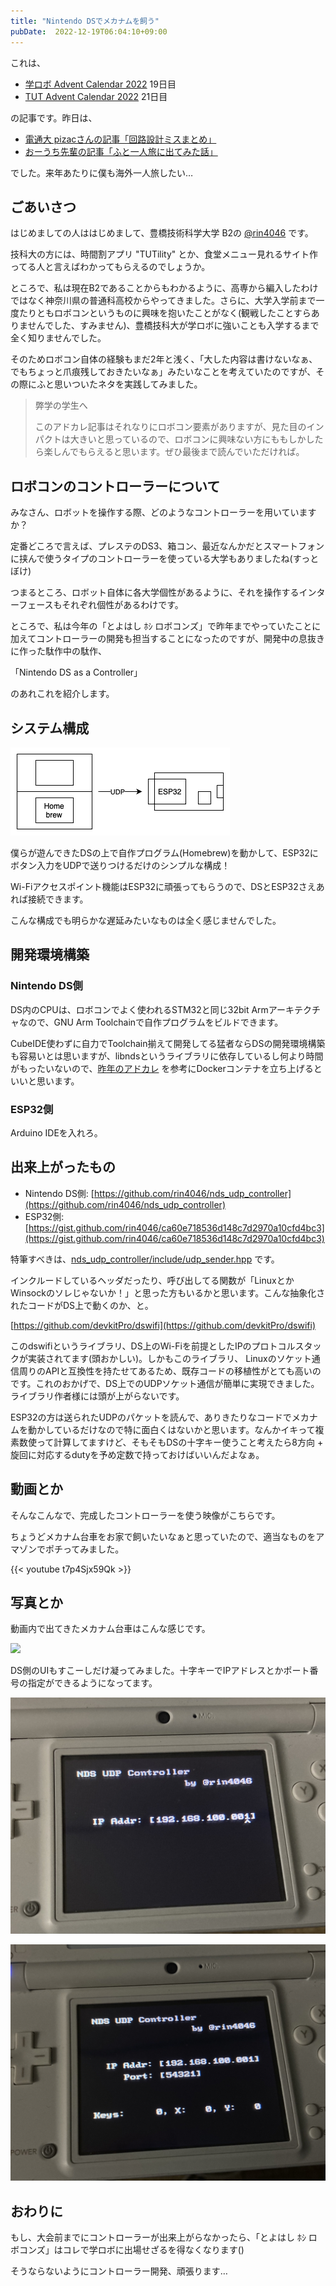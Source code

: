 ```yaml
---
title: "Nintendo DSでメカナムを飼う"
pubDate:  2022-12-19T06:04:10+09:00
---
```


これは、

- [学ロボ Advent Calendar 2022](https://adventar.org/calendars/7461) 19日目
- [TUT Advent Calendar 2022](https://adventar.org/calendars/7400) 21日目

の記事です。昨日は、

- [電通大 pizacさんの記事「回路設計ミスまとめ」](https://pizac.hatenablog.com/entry/2022/12/18/115905)
- [おーうち先輩の記事「ふと一人旅に出てみた話」](https://note.com/giftpen/n/n2bec613f5566)

でした。来年あたりに僕も海外一人旅したい…

## ごあいさつ

はじめましての人ははじめまして、豊橋技術科学大学 B2の [@rin4046](https://twitter.com/rin4046) です。

技科大の方には、時間割アプリ "TUTility" とか、食堂メニュー見れるサイト作ってる人と言えばわかってもらえるのでしょうか。

ところで、私は現在B2であることからもわかるように、高専から編入したわけではなく神奈川県の普通科高校からやってきました。さらに、大学入学前まで一度たりともロボコンというものに興味を抱いたことがなく(観戦したことすらありませんでした、すみません)、豊橋技科大が学ロボに強いことも入学するまで全く知りませんでした。

そのためロボコン自体の経験もまだ2年と浅く、「大した内容は書けないなぁ、でもちょっと爪痕残しておきたいなぁ」みたいなことを考えていたのですが、その際にふと思いついたネタを実践してみました。

> 弊学の学生へ
> 
> このアドカレ記事はそれなりにロボコン要素がありますが、見た目のインパクトは大きいと思っているので、ロボコンに興味ない方にももしかしたら楽しんでもらえると思います。ぜひ最後まで読んでいただければ。

## ロボコンのコントローラーについて

みなさん、ロボットを操作する際、どのようなコントローラーを用いていますか？

定番どころで言えば、プレステのDS3、箱コン、最近なんかだとスマートフォンに挟んで使うタイプのコントローラーを使っている大学もありましたね(すっとぼけ)

つまるところ、ロボット自体に各大学個性があるように、それを操作するインターフェースもそれぞれ個性があるわけです。

ところで、私は今年の「とよはし ﾎｼ ロボコンズ」で昨年までやっていたことに加えてコントローラーの開発も担当することになったのですが、開発中の息抜きに作った駄作中の駄作、

「Nintendo DS as a Controller」

のあれこれを紹介します。

## システム構成

![](zu1.png)

僕らが遊んできたDSの上で自作プログラム(Homebrew)を動かして、ESP32にボタン入力をUDPで送りつけるだけのシンプルな構成！

Wi-Fiアクセスポイント機能はESP32に頑張ってもらうので、DSとESP32さえあれば接続できます。

こんな構成でも明らかな遅延みたいなものは全く感じませんでした。

## 開発環境構築

### Nintendo DS側

DS内のCPUは、ロボコンでよく使われるSTM32と同じ32bit Armアーキテクチャなので、GNU Arm Toolchainで自作プログラムをビルドできます。

CubeIDE使わずに自力でToolchain揃えて開発してる猛者ならDSの開発環境構築も容易いとは思いますが、libndsというライブラリに依存しているし何より時間がもったいないので、[昨年のアドカレ](https://rinrin.me/posts/nds-dev-with-docker/) を参考にDockerコンテナを立ち上げるといいと思います。

### ESP32側

Arduino IDEを入れろ。

## 出来上がったもの

- Nintendo DS側: [https://github.com/rin4046/nds_udp_controller](https://github.com/rin4046/nds_udp_controller)
- ESP32側: [https://gist.github.com/rin4046/ca60e718536d148c7d2970a10cfd4bc3](https://gist.github.com/rin4046/ca60e718536d148c7d2970a10cfd4bc3)

特筆すべきは、[nds_udp_controller/include/udp_sender.hpp](https://github.com/rin4046/nds_udp_controller/blob/master/include/udp_sender.hpp) です。

インクルードしているヘッダだったり、呼び出してる関数が「LinuxとかWinsockのソレじゃないか！」と思った方もいるかと思います。こんな抽象化されたコードがDS上で動くのか、と。

[https://github.com/devkitPro/dswifi](https://github.com/devkitPro/dswifi)

このdswifiというライブラリ、DS上のWi-Fiを前提としたIPのプロトコルスタックが実装されてます(頭おかしい)。しかもこのライブラリ、 Linuxのソケット通信周りのAPIと互換性を持たせてあるため、既存コードの移植性がとても高いのです。これのおかげで、DS上でのUDPソケット通信が簡単に実現できました。ライブラリ作者様には頭が上がらないです。

ESP32の方は送られたUDPのパケットを読んで、ありきたりなコードでメカナムを動かしているだけなので特に面白くはないかと思います。なんかイキって複素数使って計算してますけど、そもそもDSの十字キー使うこと考えたら8方向 + 旋回に対応するdutyを予め定数で持っておけばいいんだよなぁ。

## 動画とか

そんなこんなで、完成したコントローラーを使う映像がこちらです。

ちょうどメカナム台車をお家で飼いたいなぁと思っていたので、適当なものをアマゾンでポチってみました。

{{< youtube t7p4Sjx59Qk >}}

## 写真とか

動画内で出てきたメカナム台車はこんな感じです。

![](IMG_0214.jpeg)

DS側のUIもすこーしだけ凝ってみました。十字キーでIPアドレスとかポート番号の指定ができるようになってます。

![](IMG_0209.jpeg)

![](IMG_0210.jpeg)

## おわりに

もし、大会前までにコントローラーが出来上がらなかったら、「とよはし ﾎｼ ロボコンズ」はコレで学ロボに出場せざるを得なくなります()

そうならないようにコントローラー開発、頑張ります…
